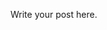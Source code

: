 <!-- 
.. title: Sharepoint Online CSOM
.. slug: sharepoint-online-csom
.. date: 2016-09-08 22:46:42 UTC
.. tags: 
.. category: 
.. link: 
.. description: 
.. type: text
-->

Write your post here.
